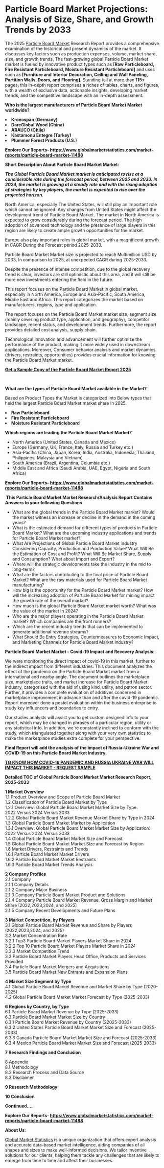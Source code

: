 <H1>Particle Board Market Projections: Analysis of Size, Share, and Growth Trends by 2033</H1><p>The 2025 <a href="https://www.globalmarketstatistics.com/market-reports/particle-board-market-11488">Particle Board Market</a> Research Report provides a comprehensive examination of the historical and present dynamics of the market. It discusses key factors such as production expenses, volume, market share, size, and growth trends. The fast-growing global Particle Board Market market is fueled by innovative product types such as <strong>[Raw Particleboard, Fire Resistant Particleboard, Moisture Resistant Particleboard]</strong> and uses such as <strong>[Furniture and Interior Decoration, Ceiling and Wall Paneling, Partition Walls, Doors, and Flooring]</strong>. Standing tall at more than <strong>115+</strong> pages, this in-depth report comprises a riches of tables, charts, and figures, with a wealth of exclusive data, actionable insights, developing market trends, and the competitive landscape with an in-depth assessment.</p><p><strong>Who is the largest manufacturers of Particle Board Market Market worldwide?</strong></p><p><strong><li>Kronospan (Germany)<li>DareGlobal Wood (China)<li>ARAUCO (Chile)<li>Kastamonu Entegre (Turkey)<li>Plummer Forest Products (U.S.)</strong></p><p><strong>Explore Our Reports-&nbsp;<a href="https://wordhtml.com/">https://www.globalmarketstatistics.com/market-reports/particle-board-market-11488</a></strong></p><p><strong>Short Description About Particle Board Market Market:</strong></p><p><strong><em>The Global Particle Board Market market is anticipated to rise at a considerable rate during the forecast period, between 2025 and 2033. In 2024, the market is growing at a steady rate and with the rising adoption of strategies by key players, the market is expected to rise over the projected horizon.</em></strong></p><p>North America, especially The United States, will still play an important role which cannot be ignored. Any changes from United States might affect the development trend of Particle Board Market. The market in North America is expected to grow considerably during the forecast period. The high adoption of advanced technology and the presence of large players in this region are likely to create ample growth opportunities for the market.</p><p>Europe also play important roles in global market, with a magnificent growth in CAGR During the Forecast period 2025-2033.</p><p>Particle Board Market Market size is projected to reach Multimillion USD by 2033, In comparison to 2025, at unexpected CAGR during 2025-2033.</p><p>Despite the presence of intense competition, due to the global recovery trend is clear, investors are still optimistic about this area, and it will still be more new investments entering the field in the future.</p><p>This report focuses on the Particle Board Market in global market, especially in North America, Europe and Asia-Pacific, South America, Middle East and Africa. This report categorizes the market based on manufacturers, regions, type and application.</p><p>The report focuses on the Particle Board Market market size, segment size (mainly covering product type, application, and geography), competitor landscape, recent status, and development trends. Furthermore, the report provides detailed cost analysis, supply chain.</p><p>Technological innovation and advancement will further optimize the performance of the product, making it more widely used in downstream applications. Moreover, Consumer behavior analysis and market dynamics (drivers, restraints, opportunities) provides crucial information for knowing the Particle Board Market market.</p><p><strong><a href="https://www.globalmarketstatistics.com/market-reports/particle-board-market-11488">Get a Sample Copy of the Particle Board Market Report 2025</a></strong></p><p>&nbsp;</p><p><strong>What are the types of Particle Board Market available in the Market?</strong></p><p>Based on Product Types the Market is categorized into Below types that held the largest Particle Board Market market share In 2025.</p><p><strong><li>Raw Particleboard<li>Fire Resistant Particleboard<li>Moisture Resistant Particleboard</strong></p><p><strong>Which regions are leading the Particle Board Market Market?</strong></p><ul><li>North America (United States, Canada and Mexico)</li><li>Europe (Germany, UK, France, Italy, Russia and Turkey etc.)</li><li>Asia-Pacific (China, Japan, Korea, India, Australia, Indonesia, Thailand, Philippines, Malaysia and Vietnam)</li><li>South America (Brazil, Argentina, Columbia etc.)</li><li>Middle East and Africa (Saudi Arabia, UAE, Egypt, Nigeria and South Africa)</li></ul><p><strong>Explore Our Reports&ndash;&nbsp;<a href="https://www.globalmarketstatistics.com/market-reports/particle-board-market-11488">https://www.globalmarketstatistics.com/market-reports/particle-board-market-11488</a></strong></p><p><strong>&nbsp;This Particle Board Market Market Research/Analysis Report Contains Answers to your following Questions</strong></p><ul><li>What are the global trends in the Particle Board Market market? Would the market witness an increase or decline in the demand in the coming years?</li><li>What is the estimated demand for different types of products in Particle Board Market? What are the upcoming industry applications and trends for Particle Board Market market?</li><li>What Are Projections of Global Particle Board Market Industry Considering Capacity, Production and Production Value? What Will Be the Estimation of Cost and Profit? What Will Be Market Share, Supply and Consumption? What about Import and Export?</li><li>Where will the strategic developments take the industry in the mid to long-term?</li><li>What are the factors contributing to the final price of Particle Board Market? What are the raw materials used for Particle Board Market manufacturing?</li><li>How big is the opportunity for the Particle Board Market market? How will the increasing adoption of Particle Board Market for mining impact the growth rate of the overall market?</li><li>How much is the global Particle Board Market market worth? What was the value of the market In 2024?</li><li>Who are the major players operating in the Particle Board Market market? Which companies are the front runners?</li><li>Which are the recent industry trends that can be implemented to generate additional revenue streams?</li><li>What Should Be Entry Strategies, Countermeasures to Economic Impact, and Marketing Channels for Particle Board Market Industry?</li></ul><p><strong>Particle Board Market Market - Covid-19 Impact and Recovery Analysis:</strong></p><p>We were monitoring the direct impact of covid-19 in this market, further to the indirect impact from different industries. This document analyzes the effect of the pandemic on the Particle Board Market market from a international and nearby angle. The document outlines the marketplace size, marketplace traits, and market increase for Particle Board Market industry, categorised with the aid of using kind, utility, and patron sector. Further, it provides a complete evaluation of additives concerned in marketplace improvement in advance than and after the covid-19 pandemic. Report moreover done a pestel evaluation within the business enterprise to study key influencers and boundaries to entry.</p><p>Our studies analysts will assist you to get custom designed info to your report, which may be changed in phrases of a particular region, utility or any statistical info. In addition, we're constantly inclined to conform with the study, which triangulated together along with your very own statistics to make the marketplace studies extra complete for your perspective.</p><p><strong>Final Report will add the analysis of the impact of Russia-Ukraine War and COVID-19 on this Particle Board Market Industry.</strong></p><p><strong><a href="https://www.globalmarketstatistics.com/market-reports/particle-board-market-11488">TO KNOW HOW COVID-19 PANDEMIC AND RUSSIA UKRAINE WAR WILL IMPACT THIS MARKET - REQUEST SAMPLE</a></strong></p><p><strong>Detailed TOC of Global Particle Board Market Market Research Report, 2025-2033</strong></p><p><strong>1 Market Overview</strong><br /> 1.1 Product Overview and Scope of Particle Board Market<br /> 1.2 Classification of Particle Board Market by Type<br /> 1.2.1 Overview: Global Particle Board Market Market Size by Type: 2022&nbsp;Versus 2024 Versus 2033<br /> 1.2.2 Global Particle Board Market Revenue Market Share by Type in 2024<br /> 1.3 Global Particle Board Market Market by Application<br /> 1.3.1 Overview: Global Particle Board Market Market Size by Application: 2022&nbsp;Versus 2024 Versus 2033<br /> 1.4 Global Particle Board Market Market Size and Forecast<br /> 1.5 Global Particle Board Market Market Size and Forecast by Region<br /> 1.6 Market Drivers, Restraints and Trends<br /> 1.6.1 Particle Board Market Market Drivers<br /> 1.6.2 Particle Board Market Market Restraints<br /> 1.6.3 Particle Board Market Trends Analysis</p><p><strong>2 Company Profiles</strong><br /> 2.1 Company<br /> 2.1.1 Company Details<br /> 2.1.2 Company Major Business<br /> 2.1.3 Company Particle Board Market Product and Solutions<br /> 2.1.4 Company Particle Board Market Revenue, Gross Margin and Market Share (2022,2023,2024, and 2025)<br /> 2.1.5 Company Recent Developments and Future Plans</p><p><strong>3 Market Competition, by Players</strong><br /> 3.1 Global Particle Board Market Revenue and Share by Players (2022,2023,2024, and 2025)<br /> 3.2 Market Concentration Rate<br /> 3.2.1 Top3 Particle Board Market Players Market Share in 2024<br /> 3.2.2 Top 10 Particle Board Market Players Market Share in 2024<br /> 3.2.3 Market Competition Trend<br /> 3.3 Particle Board Market Players Head Office, Products and Services Provided<br /> 3.4 Particle Board Market Mergers and Acquisitions<br /> 3.5 Particle Board Market New Entrants and Expansion Plans</p><p><strong>4 Market Size Segment by Type</strong><br /> 4.1 Global Particle Board Market Revenue and Market Share by Type (2020-2025)<br /> 4.2 Global Particle Board Market Market Forecast by Type (2025-2033)</p><p><strong>6 Regions by Country, by Type</strong><br /> 6.1 Particle Board Market Revenue by Type (2025-2033)<br /> 6.3 Particle Board Market Market Size by Country<br /> 6.3.1 Particle Board Market Revenue by Country (22025-2033)<br /> 6.3.2 United States Particle Board Market Market Size and Forecast (2025-2033)<br /> 6.3.3 Canada Particle Board Market Market Size and Forecast (2025-2033)<br /> 6.3.4 Mexico Particle Board Market Market Size and Forecast (2025-2033)</p><p><strong>7 Research Findings and Conclusion</strong></p><p>8 Appendix<br /> 8.1 Methodology<br /> 8.2 Research Process and Data Source<br /> 8.3 Disclaimer</p><p><strong>9 Research Methodology</strong></p><p><strong>10 Conclusion</strong></p><p><strong>Continued&hellip;.</strong></p><p><strong>Explore Our Reports-&nbsp;<a href="Particle Board Market">https://www.globalmarketstatistics.com/market-reports/particle-board-market-11488</a></strong></p><p><strong>About Us:</strong></p><p><a href="https://www.globalmarketstatistics.com/">Global Market Statistics</a>&nbsp;is a unique organization that offers expert analysis and accurate data-based market intelligence, aiding companies of all shapes and sizes to make well-informed decisions. We tailor inventive solutions for our clients, helping them tackle any challenges that are likely to emerge from time to time and affect their businesses.</p><p>&nbsp;</p>
